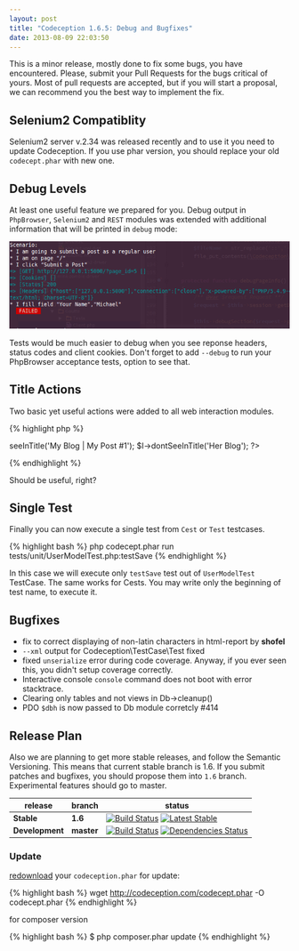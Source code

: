 ```yaml
---
layout: post
title: "Codeception 1.6.5: Debug and Bugfixes"
date: 2013-08-09 22:03:50
---
```


This is a minor release, mostly done to fix some bugs, you have encountered.
Please, submit your Pull Requests for the bugs critical of yours. Most of pull requests are accepted, but if you will start a proposal, we can recommend you the best way to implement the fix.

## Selenium2 Compatiblity

Selenium2 server v.2.34 was released recently and to use it you need to update Codeception.
If you use phar version, you should replace your old `codecept.phar` with new one.

## Debug Levels

At least one useful feature we prepared for you. Debug output in `PhpBrowser`, `Selenium2` and `REST` modules was extended with additional information that will be printed in `debug` mode:

![debug](/images/debug.png)

Tests would be much easier to debug when you see reponse headers, status codes and client cookies.
Don't forget to add `--debug` to run your PhpBrowser acceptance tests, option to see that.

## Title Actions

Two basic yet useful actions were added to all web interaction modules.

{% highlight php %}
<?php
$I->seeInTitle('My Blog | My Post #1');
$I->dontSeeInTitle('Her Blog');
?>
{% endhighlight %}

Should be useful, right?

## Single Test

Finally you can now execute a single test from `Cest` or `Test` testcases.

{% highlight bash %}
php codecept.phar run tests/unit/UserModelTest.php:testSave
{% endhighlight %}

In this case we will execute only `testSave` test out of `UserModelTest` TestCase.
The same works for Cests. You may write only the beginning of test name, to execute it.

## Bugfixes

* fix to correct displaying of non-latin characters in html-report by **shofel**
* `--xml` output for Codeception\TestCase\Test fixed
* fixed `unserialize` error during code coverage. Anyway, if you ever seen this, you didn't setup coverage correctly.
* Interactive console `console` command does not boot with error stacktrace.
* Clearing only tables and not views in Db->cleanup()
* PDO `$dbh` is now passed to Db module corretcly #414

## Release Plan

Also we are planning to get more stable releases, and follow the Semantic Versioning. 
This means that current stable branch is 1.6. If you submit patches and bugfixes, you should propose them into `1.6` branch. Experimental features should go to master. 


| release |  branch  |  status  |
| ------- | -------- | -------- |
| **Stable** | **1.6** | [![Build Status](https://secure.travis-ci.org/Codeception/Codeception.png?branch=1.6)](http://travis-ci.org/Codeception/Codeception) [![Latest Stable](https://poser.pugx.org/Codeception/Codeception/version.png)](https://packagist.org/packages/Codeception/Codeception)
| **Development** | **master** | [![Build Status](https://secure.travis-ci.org/Codeception/Codeception.png?branch=master)](http://travis-ci.org/Codeception/Codeception) [![Dependencies Status](https://d2xishtp1ojlk0.cloudfront.net/d/2880469)](http://depending.in/Codeception/Codeception)


### Update

[redownload](http://codeception.com/thanks.html) your `codeception.phar` for update:

{% highlight bash %}
wget http://codeception.com/codecept.phar -O codecept.phar
{% endhighlight %}

for composer version

{% highlight bash %}
$ php composer.phar update
{% endhighlight %}

